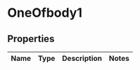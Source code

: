 # OneOfbody1

## Properties
Name | Type | Description | Notes
------------ | ------------- | ------------- | -------------
